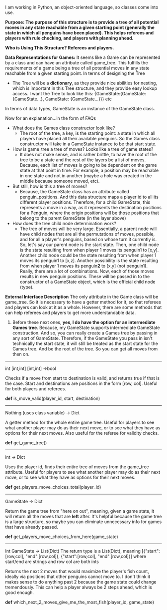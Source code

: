 I am working in Python, an object-oriented language, so classes come into use.

**Purpose: The purpose of this structure is to provide a tree of all potential moves in any state reachable 
from a given starting point (generally the state in which all penguins have been placed). This helps referees and players
with rule checking, and players with planning ahead.**

**Who is Using This Structure? Referees and players.**

**Data Representations for Games:**
It seems like a Game can be represented by a class and can have an attribute called
game_tree. This fulfills the requirements of a game being a tree of all potential moves in any state reachable 
from a given starting point. In terms of designing the Tree

- The Tree will be a **dictionary**, as they provide nice abilities for nesting, which
is important in this Tree structure, and they provide easy lookup access. 
I want the Tree to look like this: 
{GameState:{GameState: {GameState...}, GameState: {GameState...}}} etc

In terms of data types, GameState is an instance of the GameState class. 

Now for an explanation...in the form of FAQs
  - What does the Games class constructor look like?
    - The root of the tree, a key, is the starting point: a state in which all players have placed all 
     their available penguins. So the Games class constructor will take in a GameState instance to be that start state.
  - How is game_tree a tree of moves? Looks like a tree of game states?
    - It does not make sense, and is rather brittle, to have the root of the tree to be a state and the rest
    of the layers be a list of moves. Because, each list of moves is going to be dependent on the game state
    at that point in time. For example, a position may be reachable in one state and not
    in another (maybe a hole was created in the middle because someone moved, etc). 
  - But still, how is this a tree of moves?
    - Because, the GameState class has an attribute called penguin_positions. And this data
    structure maps a player id to all its different player positions. Therefore, for a child GameState, this represents 
    a move in a way, as it represents the destination positions for a Penguin, where the origin
    positions will be those positions that belong to the parent GameState (in the layer above)
 - How does the tree child node determination work?
    - The tree of moves will be very large. Essentially, a parent node will have child nodes that are
  all the permutations of moves, possible, and for all a player's penguins, based on whose turn it currently is.  So, let's say our parent node is the start state. Then, one child
  node is the state resulting from when player 1 moves its penguin1 to [x,y]. Another child node could be the state resulting from when player 1 moves its penguin1 to [x,z]. Another
  possibility is the state resulting from when player 1 moves its penguin**2** to [x,y] (not penguin1).
  Really, there are a lot of combinations. Now, each of those moves results in new penguin positions. These
  will be passed in to the constructor of a GameState object, which is the official child node (type).
 
  

  
**External Interface Description**
The only attribute in the Game class will be game_tree. So it is necessary to have a getter method for it,
so that referees and players can look at it as a whole. However, there are some methods that
can help referees and players to get more understandable data.

1. Before these next ones, **yes, I do have the option for an intermediate Games tree**. Because, my GameState
supports intermediate GameState construction. And so, you can really create a Games tree by passing in any
sort of GameState. Therefore, if the GameState you pass in isn't technically the start state, it will still
be treated as the start state for the Games tree. And be the root of the tree. So you can get all moves from then on.



---
 int [int,int] [int,int] ->bool
 
 Checks if a move from start to destination is valid, and returns true if that is the case. Start and destinations are
 positions in the form [row, col]. Useful for both players and referees.
 
 **def** is_move_valid(player_id, start, destination)
 
---
Nothing (uses class variable) -> Dict
 
 A getter method for the whole entire game tree. Useful
 for players to see what another player may do as their next move, or to see what they have
 as options for their next moves. Also useful for the referee for validity checks.
 
 **def** get_game_tree()

---
int -> Dict
 
 Uses the player id, finds their entire tree of moves from the game_tree attribute. Useful
 for players to see what another player may do as their next move, or to see what they have
 as options for their next moves.
 
 **def** get_players_move_choices_total(player_id)
 
---
 GameState -> Dict
 
Return the game tree from "here on out", meaning, given a game state, it will return all the
moves that are **left** after. It's helpful because the game tree is a large structure, so maybe
you can eliminate unnecessary info for games that have already passed.

 **def** get_players_move_choices_from_here(game_state)
 
---
Int GameState -> List(Dict)
The return type is a List(Dict), meaning
[{"start":[row,col], "end":[row,col]},
 {"start":[row,col], "end":[row,col]}] where start/end are strings and row col are
both ints
 
Returns the next 2 moves that would maximize the player's fish count, ideally via
positions that other penguins cannot move to. I don't think it makes sense to do
anything past 2 because the game state could change tremendously. This
can help a player always be 2 steps ahead, which is good enough.

 **def** which_next_2_moves_give_me_the_most_fish(player_id, game_state)
